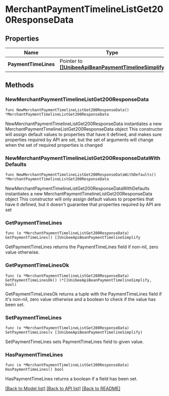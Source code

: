 # MerchantPaymentTimelineListGet200ResponseData

## Properties

Name | Type | Description | Notes
------------ | ------------- | ------------- | -------------
**PaymentTimeLines** | Pointer to [**[]UnibeeApiBeanPaymentTimelineSimplify**](UnibeeApiBeanPaymentTimelineSimplify.md) | PaymentTimeLines | [optional] 

## Methods

### NewMerchantPaymentTimelineListGet200ResponseData

`func NewMerchantPaymentTimelineListGet200ResponseData() *MerchantPaymentTimelineListGet200ResponseData`

NewMerchantPaymentTimelineListGet200ResponseData instantiates a new MerchantPaymentTimelineListGet200ResponseData object
This constructor will assign default values to properties that have it defined,
and makes sure properties required by API are set, but the set of arguments
will change when the set of required properties is changed

### NewMerchantPaymentTimelineListGet200ResponseDataWithDefaults

`func NewMerchantPaymentTimelineListGet200ResponseDataWithDefaults() *MerchantPaymentTimelineListGet200ResponseData`

NewMerchantPaymentTimelineListGet200ResponseDataWithDefaults instantiates a new MerchantPaymentTimelineListGet200ResponseData object
This constructor will only assign default values to properties that have it defined,
but it doesn't guarantee that properties required by API are set

### GetPaymentTimeLines

`func (o *MerchantPaymentTimelineListGet200ResponseData) GetPaymentTimeLines() []UnibeeApiBeanPaymentTimelineSimplify`

GetPaymentTimeLines returns the PaymentTimeLines field if non-nil, zero value otherwise.

### GetPaymentTimeLinesOk

`func (o *MerchantPaymentTimelineListGet200ResponseData) GetPaymentTimeLinesOk() (*[]UnibeeApiBeanPaymentTimelineSimplify, bool)`

GetPaymentTimeLinesOk returns a tuple with the PaymentTimeLines field if it's non-nil, zero value otherwise
and a boolean to check if the value has been set.

### SetPaymentTimeLines

`func (o *MerchantPaymentTimelineListGet200ResponseData) SetPaymentTimeLines(v []UnibeeApiBeanPaymentTimelineSimplify)`

SetPaymentTimeLines sets PaymentTimeLines field to given value.

### HasPaymentTimeLines

`func (o *MerchantPaymentTimelineListGet200ResponseData) HasPaymentTimeLines() bool`

HasPaymentTimeLines returns a boolean if a field has been set.


[[Back to Model list]](../README.md#documentation-for-models) [[Back to API list]](../README.md#documentation-for-api-endpoints) [[Back to README]](../README.md)


